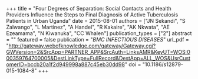 +++
title = "Four Degrees of Separation: Social Contacts and Health Providers Influence the Steps to Final Diagnosis of Active Tuberculosis Patients in Urban Uganda"
date = 2015-08-01
authors = ["JN Sekandi", "S Zalwango", "L Martinez", "A Handel", "R Kakaire", "AK Nkwata", "AE Ezeamama", "N Kiwanuka", "CC Whalen"]
publication_types = ["2"]
abstract = ""
featured = false
publication = "*BMC INFECTIOUS DISEASES*"
url_pdf = "http://gateway.webofknowledge.com/gateway/Gateway.cgi?GWVersion=2&SrcApp=PARTNER_APP&SrcAuth=LinksAMR&KeyUT=WOS:000359764700005&DestLinkType=FullRecord&DestApp=ALL_WOS&UsrCustomerID=bccb20a1f2d949998a887c45eb30dd98"
doi = "10.1186/s12879-015-1084-8"
+++

